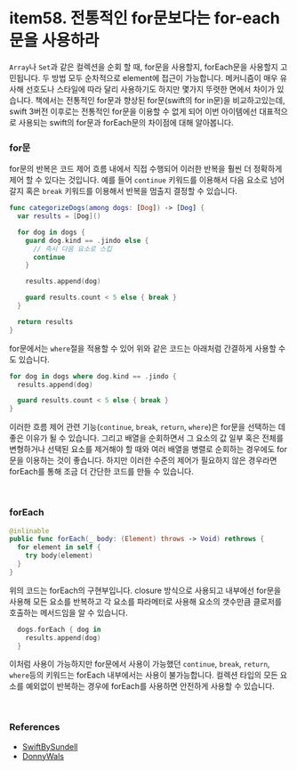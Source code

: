 # item58. 전통적인 for문보다는 for-each문을 사용하라

`Array`나 `Set`과 같은 컬렉션을 순회 할 때, for문을 사용할지, forEach문을 사용할지 고민됩니다. 두 방법 모두 순차적으로 element에 접근이 가능합니다. 메커니즘이 매우 유사해 선호도나 스타일에 따라 달리 사용하기도 하지만 몇가지 뚜렷한 면에서 차이가 있습니다. 책에서는 전통적인 for문과 향상된 for문(swift의 for in문)을 비교하고있는데, swift 3버전 이후로는 전통적인 for문을 이용할 수 없게 되어 이번 아이템에선 대표적으로 사용되는 swift의 for문과 forEach문의 차이점에 대해 알아봅니다.



### for문

for문의 반복은 코드 제어 흐름 내에서 직접 수행되어 이러한 반복을 훨씬 더 정확하게 제어 할 수 있다는 것입니다. 예를 들어 `continue` 키워드를 이용해서 다음 요소로 넘어갈지 혹은 `break` 키워드를 이용해서 반복을 멈출지 결정할 수 있습니다.

```swift
func categorizeDogs(among dogs: [Dog]) -> [Dog] {
  var results = [Dog]()

  for dog in dogs {
    guard dog.kind == .jindo else {
      // 즉시 다음 요소로 스킵
      continue
    }

    results.append(dog)

    guard results.count < 5 else { break }
  }

  return results
}
```

for문에서는 `where`절을 적용할 수 있어 위와 같은 코드는 아래처럼 간결하게 사용할 수도 있습니다.
```swift
for dog in dogs where dog.kind == .jindo {
  results.append(dog)

  guard results.count < 5 else { break }
}
```
이러한 흐름 제어 관련 기능(`continue`, `break`, `return`, `where`)은 for문을 선택하는 데 좋은 이유가 될 수 있습니다. 그리고 배열을 순회하면서 그 요소의 값 일부 혹은 전체를 변형하거나 선택된 요소를 제거해야 할 때와 여러 배열을 병렬로 순회하는 경우에도 for문을 이용하는 것이 좋습니다. 하지만 이러한 수준의 제어가 필요하지 않은 경우라면 forEach를 통해 조금 더 간단한 코드를 만들 수 있습니다.

<br>

### forEach

```swift
@inlinable
public func forEach(_ body: (Element) throws -> Void) rethrows {
  for element in self {
    try body(element)
  }
}
```
위의 코드는 forEach의 구현부입니다. closure 방식으로 사용되고 내부에선 for문을 사용해 모든 요소를 반복하고 각 요소를 파라메터로 사용해 요소의 갯수만큼 클로저를 호출하는 메서드임을 알 수 있습니다.

```swift
  dogs.forEach { dog in
    results.append(dog)
  }
```
이처럼 사용이 가능하지만 for문에서 사용이 가능했던 `continue`, `break`, `return`, `where`등의 키워드는 forEach 내부에서는 사용이 불가능합니다. 컬렉션 타입의 모든 요소를 예외없이 반복하는 경우에 forEach를 사용하면 안전하게 사용할 수 있습니다.

<br>

### References
- [SwiftBySundell](https://www.swiftbysundell.com/tips/picking-between-for-and-for-each/)
- [DonnyWals](https://www.donnywals.com/choosing-between-a-for-loop-and-a-foreach/)
